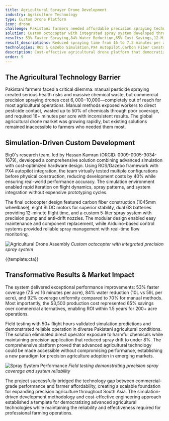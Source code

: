 ```yaml
---
title: Agricultural Sprayer Drone Development
industry: Agriculture Technology
type: Custom Drone Platform
icon: drone
challenge: Pakistani farmers needed affordable precision spraying technology but commercial drones cost $6,000-$10,000, forcing continued use of dangerous manual methods.
solution: Custom octocopter with integrated spray system developed through ROS/Gazebo simulation, delivering commercial performance at $3,500 cost point.
results: 53% Faster Spraying,84% Water Reduction,65% Cost Savings,12-Min Flight Time
result_descriptions: Reduced spraying time from 16 to 7.5 minutes per acre,Decreased water usage from 59L to 10L per acre through precision application,Achieved $3,500 system cost versus $8,500 commercial alternatives,Demonstrated 12-minute flight endurance with 5-liter spray payload
technologies: ROS & Gazebo Simulation,PX4 Autopilot,Carbon Fiber Construction,BLDC Motor Systems,Custom Spray Integration,Arduino Control,DJI N3 Flight Controller,Anti-Drift Nozzle Design
description: Cost-effective agricultural drone platform that democratizes precision spraying technology for resource-constrained farming operations.
order: 9
---
```


## The Agricultural Technology Barrier

Pakistani farmers faced a critical dilemma: manual pesticide spraying created serious health risks and massive chemical waste, but commercial precision spraying drones cost $6,000-$10,000—completely out of reach for most agricultural operations. Manual methods exposed workers to direct pesticide contact, wasted up to 50% of chemicals through poor coverage, and required 16+ minutes per acre with inconsistent results. The global agricultural drone market was growing rapidly, but existing solutions remained inaccessible to farmers who needed them most.

## Simulation-Driven Custom Development

Big0's research team, led by Hassan Kamran (ORCID: 0009-0005-3034-1679), developed a comprehensive solution combining advanced simulation with cost-optimized hardware design. Using ROS/Gazebo framework with PX4 autopilot integration, the team virtually tested multiple configurations before physical construction, reducing development costs by 40% while ensuring real-world performance accuracy. The simulation environment enabled rapid iteration on flight dynamics, spray patterns, and system integration without expensive prototyping cycles.

The final octocopter design featured carbon fiber construction (1045mm wheelbase), eight BLDC motors for superior stability, dual 6S batteries providing 12-minute flight time, and a custom 5-liter spray system with precision pump and anti-drift nozzles. The modular design enabled easy maintenance and component replacement, while Arduino-based control systems provided reliable spray management with real-time flow monitoring.

![Agricultural Drone Assembly](../static/agricultural-drone-assembly.avif)
_Custom octocopter with integrated precision spray system_

{{template:cta}}

## Transformative Results & Market Impact

The system delivered exceptional performance improvements: 53% faster coverage (7.5 vs 16 minutes per acre), 84% water reduction (10L vs 59L per acre), and 92% coverage uniformity compared to 70% for manual methods. Most importantly, the $3,500 production cost represented 65% savings over commercial alternatives, enabling ROI within 1.5 years for 200+ acre operations.

Field testing with 50+ flight hours validated simulation predictions and demonstrated reliable operation in diverse Pakistani agricultural conditions. The solution eliminated direct operator exposure to harmful chemicals while maintaining precision application that reduced spray drift to under 8%. The comprehensive platform proved that advanced agricultural technology could be made accessible without compromising performance, establishing a new paradigm for precision agriculture adoption in emerging markets.

![Spray System Performance](../static/agricultural-drone-field-test.avif)
_Field testing demonstrating precision spray coverage and system reliability_

The project successfully bridged the technology gap between commercial-grade performance and farmer affordability, creating a scalable foundation for expanding precision agriculture throughout South Asia. The simulation-driven development methodology and cost-effective engineering approach established a template for democratizing advanced agricultural technologies while maintaining the reliability and effectiveness required for professional farming operations.
